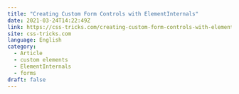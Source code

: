 ```yaml
---
title: "Creating Custom Form Controls with ElementInternals"
date: 2021-03-24T14:22:49Z
link: https://css-tricks.com/creating-custom-form-controls-with-elementinternals/?utm_medium=RSS&utm_source=news.12bit.vn
site: css-tricks.com
language: English
category:
  - Article
  - custom elements
  - ElementInternals
  - forms
draft: false
---
```

